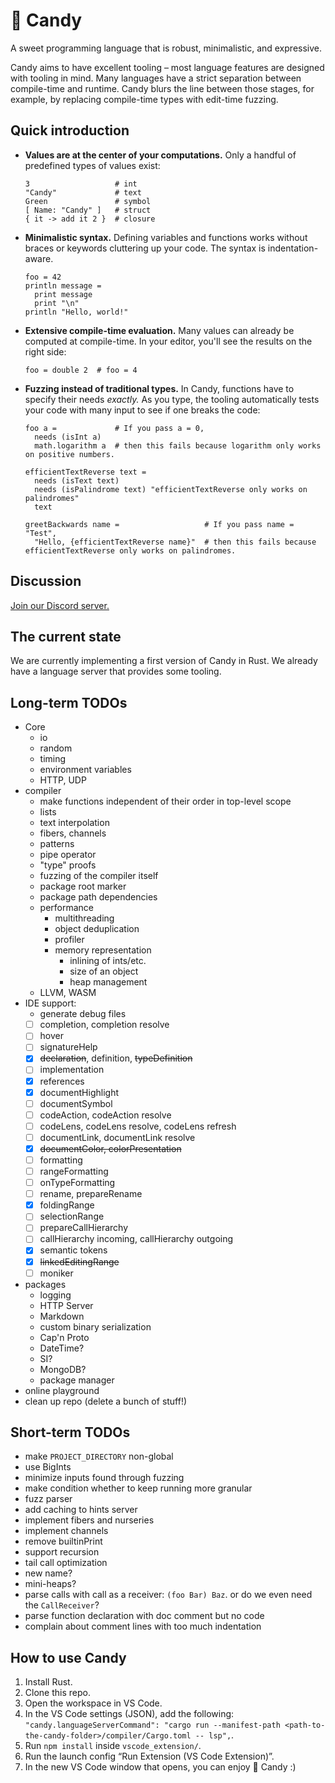 # 🍭 Candy

A sweet programming language that is robust, minimalistic, and expressive.

Candy aims to have excellent tooling – most language features are designed with tooling in mind.
Many languages have a strict separation between compile-time and runtime.
Candy blurs the line between those stages, for example, by replacing compile-time types with edit-time fuzzing.

## Quick introduction

* **Values are at the center of your computations.**
  Only a handful of predefined types of values exist:
  ```
  3                   # int
  "Candy"             # text
  Green               # symbol
  [ Name: "Candy" ]   # struct
  { it -> add it 2 }  # closure
  ```
* **Minimalistic syntax.**
  Defining variables and functions works without braces or keywords cluttering up your code.
  The syntax is indentation-aware.
  ```
  foo = 42
  println message =
    print message
    print "\n"
  println "Hello, world!"
  ```
* **Extensive compile-time evaluation.**
  Many values can already be computed at compile-time.
  In your editor, you'll see the results on the right side:
  ```
  foo = double 2  # foo = 4
  ```
* **Fuzzing instead of traditional types.**
  In Candy, functions have to specify their needs *exactly.*
  As you type, the tooling automatically tests your code with many input to see if one breaks the code:
  ```
  foo a =             # If you pass a = 0,
    needs (isInt a)
    math.logarithm a  # then this fails because logarithm only works on positive numbers.

  efficientTextReverse text =
    needs (isText text)
    needs (isPalindrome text) "efficientTextReverse only works on palindromes"
    text

  greetBackwards name =                   # If you pass name = "Test",
    "Hello, {efficientTextReverse name}"  # then this fails because efficientTextReverse only works on palindromes.
  ```

## Discussion

[Join our Discord server.](https://discord.gg/5Vr4eAJ7gU)

## The current state

We are currently implementing a first version of Candy in Rust.
We already have a language server that provides some tooling.

## Long-term TODOs

- Core
  - io
  - random
  - timing
  - environment variables
  - HTTP, UDP
- compiler
  - make functions independent of their order in top-level scope
  - lists
  - text interpolation
  - fibers, channels
  - patterns
  - pipe operator
  - "type" proofs
  - fuzzing of the compiler itself
  - package root marker
  - package path dependencies
  - performance
    - multithreading
    - object deduplication
    - profiler
    - memory representation
      - inlining of ints/etc.
      - size of an object
      - heap management
  - LLVM, WASM
- IDE support:
  - generate debug files
  - [ ] completion, completion resolve
  - [ ] hover
  - [ ] signatureHelp
  - [x] ~~declaration~~, definition, ~~typeDefinition~~
  - [ ] implementation
  - [x] references
  - [x] documentHighlight
  - [ ] documentSymbol
  - [ ] codeAction, codeAction resolve
  - [ ] codeLens, codeLens resolve, codeLens refresh
  - [ ] documentLink, documentLink resolve
  - [x] ~~documentColor, colorPresentation~~
  - [ ] formatting
  - [ ] rangeFormatting
  - [ ] onTypeFormatting
  - [ ] rename, prepareRename
  - [x] foldingRange
  - [ ] selectionRange
  - [ ] prepareCallHierarchy
  - [ ] callHierarchy incoming, callHierarchy outgoing
  - [x] semantic tokens
  - [x] ~~linkedEditingRange~~
  - [ ] moniker
- packages
  - logging
  - HTTP Server
  - Markdown
  - custom binary serialization
  - Cap'n Proto
  - DateTime?
  - SI?
  - MongoDB?
  - package manager
- online playground
- clean up repo (delete a bunch of stuff!)

## Short-term TODOs

- make `PROJECT_DIRECTORY` non-global
- use BigInts
- minimize inputs found through fuzzing
- make condition whether to keep running more granular
- fuzz parser
- add caching to hints server
- implement fibers and nurseries
- implement channels
- remove builtinPrint
- support recursion
- tail call optimization
- new name?
- mini-heaps?
- parse calls with call as a receiver: `(foo Bar) Baz`. or do we even need the `CallReceiver`?
- parse function declaration with doc comment but no code
- complain about comment lines with too much indentation

## How to use Candy

1. Install Rust.
2. Clone this repo.
3. Open the workspace in VS Code.
4. In the VS Code settings (JSON), add the following: `"candy.languageServerCommand": "cargo run --manifest-path <path-to-the-candy-folder>/compiler/Cargo.toml -- lsp",`.
5. Run `npm install` inside `vscode_extension/`.
6. Run the launch config “Run Extension (VS Code Extension)”.
7. In the new VS Code window that opens, you can enjoy 🍭 Candy :)
